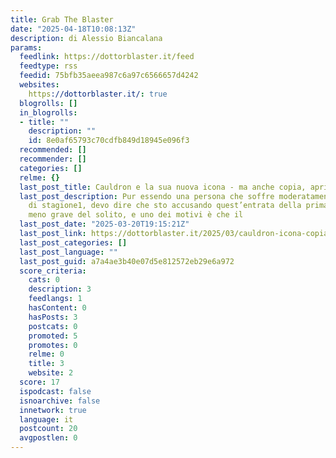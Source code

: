 ```yaml
---
title: Grab The Blaster
date: "2025-04-18T10:08:13Z"
description: di Alessio Biancalana
params:
  feedlink: https://dottorblaster.it/feed
  feedtype: rss
  feedid: 75bfb35aeea987c6a97c6566657d4242
  websites:
    https://dottorblaster.it/: true
  blogrolls: []
  in_blogrolls:
  - title: ""
    description: ""
    id: 8e0af65793c70cdfb849d18945e096f3
  recommended: []
  recommender: []
  categories: []
  relme: {}
  last_post_title: Cauldron e la sua nuova icona - ma anche copia, apri, ama
  last_post_description: Pur essendo una persona che soffre moderatamente il cambio
    di stagione1, devo dire che sto accusando quest’entrata della primavera in maniera
    meno grave del solito, e uno dei motivi è che il
  last_post_date: "2025-03-20T19:15:21Z"
  last_post_link: https://dottorblaster.it/2025/03/cauldron-icona-copia-apri-ama/
  last_post_categories: []
  last_post_language: ""
  last_post_guid: a7a4ae3b40e07d5e812572eb29e6a972
  score_criteria:
    cats: 0
    description: 3
    feedlangs: 1
    hasContent: 0
    hasPosts: 3
    postcats: 0
    promoted: 5
    promotes: 0
    relme: 0
    title: 3
    website: 2
  score: 17
  ispodcast: false
  isnoarchive: false
  innetwork: true
  language: it
  postcount: 20
  avgpostlen: 0
---
```

